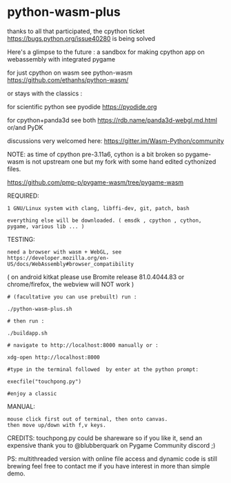 # python-wasm-plus

thanks to all that participated, the cpython ticket https://bugs.python.org/issue40280 is being solved

Here's a glimpse to the future :
a sandbox for making cpython app on webassembly with integrated pygame


for just cpython on wasm see python-wasm https://github.com/ethanhs/python-wasm/

or stays with the classics :

for scientific python see pyodide https://pyodide.org

for cpython+panda3d see both https://rdb.name/panda3d-webgl.md.html or/and PyDK


discussions very welcomed here:
  https://gitter.im/Wasm-Python/community


NOTE: as time of cpython pre-3.11a6, cython is a bit broken so pygame-wasm is not upstream
one but my fork with some hand edited cythonized files.

https://github.com/pmp-p/pygame-wasm/tree/pygame-wasm


REQUIRED:
    
    1 GNU/Linux system with clang, libffi-dev, git, patch, bash

    everything else will be downloaded. ( emsdk , cpython , cython, pygame, various lib ... )

    
TESTING:
    
    need a browser with wasm + WebGL, see https://developer.mozilla.org/en-US/docs/WebAssembly#browser_compatibility

( on android kitkat please use Bromite release 81.0.4044.83 or chrome/firefox, the webview will NOT work )

    # (facultative you can use prebuilt) run :

    ./python-wasm-plus.sh

    # then run :

    ./buildapp.sh

    # navigate to http://localhost:8000 manually or :

    xdg-open http://localhost:8000

    #type in the terminal followed  by enter at the python prompt:
    
    execfile("touchpong.py") 

    #enjoy a classic 

MANUAL:

    mouse click first out of terminal, then onto canvas.
    then move up/down with f,v keys.


CREDITS:
    touchpong.py could be shareware so if you like it, send an expensive thank you
    to @blubberquark on Pygame Community discord ;)


PS: multithreaded version with online file access and dynamic code is still brewing
feel free to contact me if you have interest in more than simple demo.
